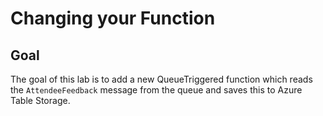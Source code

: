 # Changing your Function

## Goal

The goal of this lab is to add a new QueueTriggered function which reads the `AttendeeFeedback` message from the queue and saves this to Azure Table Storage.
